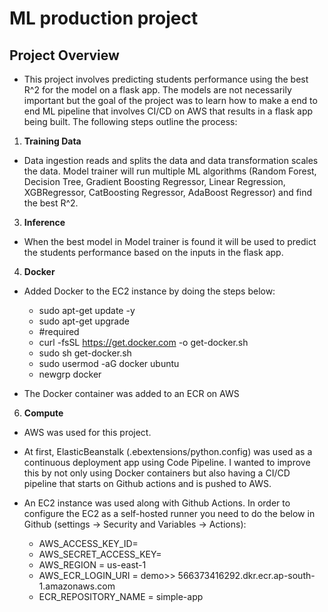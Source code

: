# ML production project

## Project Overview

- This project involves predicting students performance using the best R^2 for the model on a flask app. The models are not necessarily important but the goal of the project was to learn how to make a end to end ML pipeline that involves CI/CD on AWS that results in a flask app being built. The following steps outline the process:

1. **Training Data**

- Data ingestion reads and splits the data and data transformation scales the data. Model trainer will run multiple ML algorithms (Random Forest, Decision Tree, Gradient Boosting Regressor, Linear Regression, XGBRegressor, CatBoosting Regressor, AdaBoost Regressor) and find the best R^2. 

3. **Inference**
   
- When the best model in Model trainer is found it will be used to predict the students performance based on the inputs in the flask app. 

4. **Docker**

 - Added Docker to the EC2 instance by doing the steps below:
    - sudo apt-get update -y
    - sudo apt-get upgrade
    - #required
    - curl -fsSL https://get.docker.com -o get-docker.sh
    - sudo sh get-docker.sh
    - sudo usermod -aG docker ubuntu
    - newgrp docker

 - The Docker container was added to an ECR on AWS
  

6. **Compute**

- AWS was used for this project. 

- At first, ElasticBeanstalk (.ebextensions/python.config) was used as a continuous deployment app using Code Pipeline. I wanted to improve this by not only using Docker containers but also having a CI/CD pipeline that starts on Github actions and is pushed to AWS. 

- An EC2 instance was used along with Github Actions. In order to configure the EC2 as a self-hosted runner you need to do the below in Github (settings -> Security and Variables -> Actions):
    - AWS_ACCESS_KEY_ID=
    - AWS_SECRET_ACCESS_KEY=
    - AWS_REGION = us-east-1
    - AWS_ECR_LOGIN_URI = demo>> 566373416292.dkr.ecr.ap-south-1.amazonaws.com
    - ECR_REPOSITORY_NAME = simple-app

